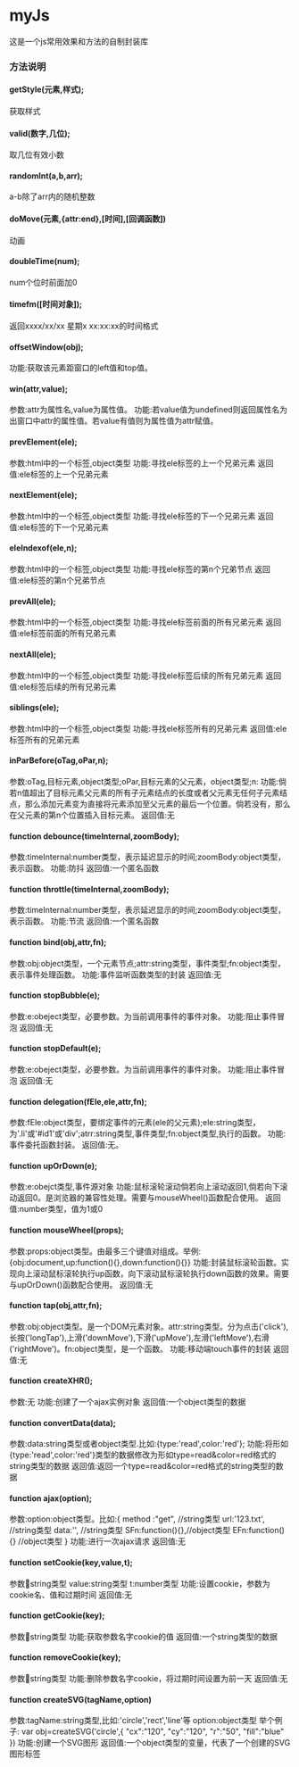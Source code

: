 # myJs
这是一个js常用效果和方法的自制封装库
### 方法说明
#### getStyle(元素,样式); 
获取样式

#### valid(数字,几位);   
取几位有效小数

#### randomInt(a,b,arr);   
a-b除了arr内的随机整数

#### doMove(元素,{attr:end},[时间],[回调函数])  
动画

#### doubleTime(num);   
num个位时前面加0

#### timefm([时间对象]); 
返回xxxx/xx/xx 星期x xx:xx:xx的时间格式

#### offsetWindow(obj); 
功能:获取该元素距窗口的left值和top值。

#### win(attr,value);    
参数:attr为属性名,value为属性值。
功能:若value值为undefined则返回属性名为出窗口中attr的属性值。若value有值则为属性值为attr赋值。

#### prevElement(ele);  
参数:html中的一个标签,object类型
功能:寻找ele标签的上一个兄弟元素
返回值:ele标签的上一个兄弟元素

#### nextElement(ele);  
参数:html中的一个标签,object类型
功能:寻找ele标签的下一个兄弟元素
返回值:ele标签的下一个兄弟元素

#### eleIndexof(ele,n);  
参数:html中的一个标签,object类型
功能:寻找ele标签的第n个兄弟节点
返回值:ele标签的第n个兄弟节点

#### prevAll(ele);   
参数:html中的一个标签,object类型
功能:寻找ele标签前面的所有兄弟元素
返回值:ele标签前面的所有兄弟元素

#### nextAll(ele);   
参数:html中的一个标签,object类型
功能:寻找ele标签后续的所有兄弟元素
返回值:ele标签后续的所有兄弟元素

#### siblings(ele);  
参数:html中的一个标签,object类型
功能:寻找ele标签所有的兄弟元素
返回值:ele标签所有的兄弟元素

#### inParBefore(oTag,oPar,n);
参数:oTag,目标元素,object类型;oPar,目标元素的父元素，object类型;n:
功能:倘若n值超出了目标元素父元素的所有子元素结点的长度或者父元素无任何子元素结点，那么添加元素变为直接将元素添加至父元素的最后一个位置。倘若没有，那么在父元素的第n个位置插入目标元素。
返回值:无

#### function debounce(timeInternal,zoomBody);
参数:timeInternal:number类型，表示延迟显示的时间;zoomBody:object类型，表示函数。
功能:防抖
返回值:一个匿名函数

#### function throttle(timeInternal,zoomBody);
参数:timeInternal:number类型，表示延迟显示的时间;zoomBody:object类型，表示函数。
功能:节流
返回值:一个匿名函数

#### function bind(obj,attr,fn);
参数:obj:object类型，一个元素节点;attr:string类型，事件类型;fn:object类型，表示事件处理函数。
功能:事件监听函数类型的封装
返回值:无

#### function stopBubble(e);
参数:e:obeject类型，必要参数。为当前调用事件的事件对象。
功能:阻止事件冒泡
返回值:无

#### function stopDefault(e);
参数:e:obeject类型，必要参数。为当前调用事件的事件对象。
功能:阻止事件冒泡
返回值:无

#### function delegation(fEle,ele,attr,fn);
参数:fEle:object类型，要绑定事件的元素(ele的父元素);ele:string类型，为'.li'或'#id1'或'div';atrr:string类型,事件类型;fn:object类型,执行的函数。
功能:事件委托函数封装。
返回值:无。

#### function upOrDown(e);
参数:e:obejct类型,事件源对象
功能:鼠标滚轮滚动倘若向上滚动返回1,倘若向下滚动返回0。是浏览器的兼容性处理。需要与mouseWheel()函数配合使用。
返回值:number类型，值为1或0

#### function mouseWheel(props);
参数:props:object类型。由最多三个键值对组成。举例:{obj:document,up:function(){},down:function(){}}
功能:封装鼠标滚轮函数。实现向上滚动鼠标滚轮执行up函数，向下滚动鼠标滚轮执行down函数的效果。需要与upOrDown()函数配合使用。
返回值:无

#### function tap(obj,attr,fn);
参数:obj:object类型。是一个DOM元素对象。attr:string类型。分为点击('click'),长按('longTap'),上滑('downMove'),下滑('upMove'),左滑('leftMove'),右滑('rightMove')。fn:object类型，是一个函数。
功能:移动端touch事件的封装
返回值:无

#### function createXHR();
参数:无
功能:创建了一个ajax实例对象
返回值:一个object类型的数据

#### function convertData(data);
参数:data:string类型或者object类型.比如:{type:'read',color:'red'};
功能:将形如{type:'read',color:'red'}类型的数据修改为形如type=read&color=red格式的string类型的数据
返回值:返回一个type=read&color=red格式的string类型的数据

#### function ajax(option);
参数:option:object类型。比如:{
   method :"get",   //string类型
   url:'123.txt',   //string类型
   data:'',         //string类型
   SFn:function(){},//object类型
   EFn:function(){} //object类型
}
功能:进行一次ajax请求
返回值:无

#### function setCookie(key,value,t);
参数:key:string类型
value:string类型
t:number类型
功能:设置cookie，参数为cookie名、值和过期时间
返回值:无

#### function getCookie(key);
参数:key:string类型
功能:获取参数名字cookie的值
返回值:一个string类型的数据

#### function removeCookie(key);
参数:key:string类型
功能:删除参数名字cookie，将过期时间设置为前一天
返回值:无

#### function createSVG(tagName,option)
参数:tagName:string类型,比如:'circle','rect','line'等
option:object类型
举个例子:
var obj=createSVG('circle',{
    "cx":"120",
    "cy":"120",
    "r":"50",
    "fill":"blue"
})
功能:创建一个SVG图形
返回值:一个object类型的变量，代表了一个创建的SVG图形标签
